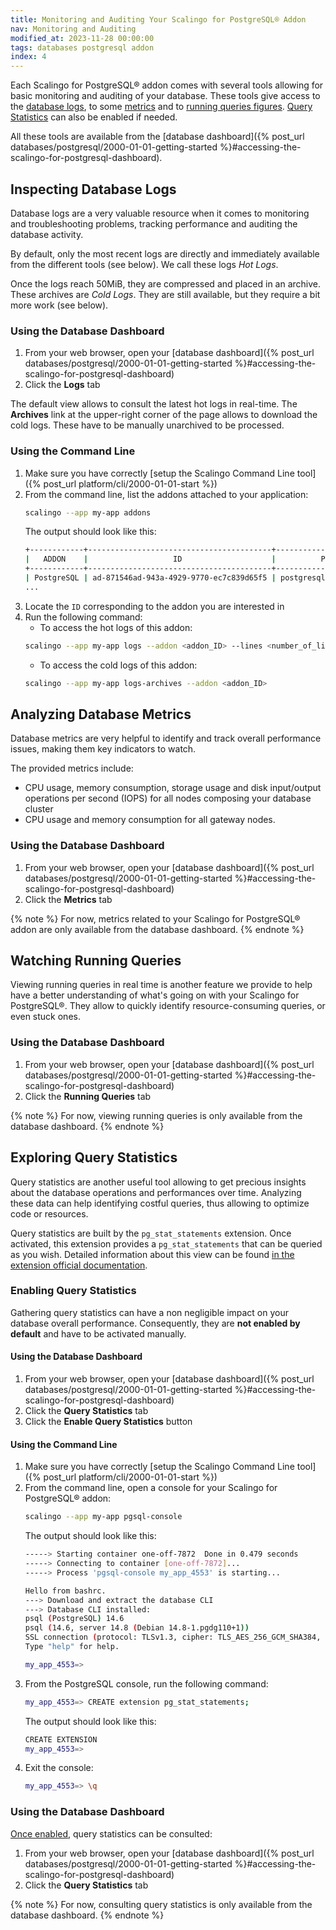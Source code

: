 ```yaml
---
title: Monitoring and Auditing Your Scalingo for PostgreSQL® Addon
nav: Monitoring and Auditing
modified_at: 2023-11-28 00:00:00
tags: databases postgresql addon
index: 4
---
```



Each Scalingo for PostgreSQL® addon comes with several tools allowing for basic
monitoring and auditing of your database. These tools give access to the
[database logs](#inspecting-database-logs), to some [metrics](#analyzing-database-metrics)
and to [running queries figures](#watching-running-queries). [Query Statistics](#exploring-query-statistics)
can also be enabled if needed.

All these tools are available from the [database dashboard]({% post_url databases/postgresql/2000-01-01-getting-started %}#accessing-the-scalingo-for-postgresql-dashboard).


## Inspecting Database Logs

Database logs are a very valuable resource when it comes to monitoring and
troubleshooting problems, tracking performance and auditing the database
activity.

By default, only the most recent logs are directly and immediately available
from the different tools (see below). We call these logs *Hot Logs*.

Once the logs reach 50MiB, they are compressed and placed in an archive. These
archives are *Cold Logs*. They are still available, but they require a bit more
work (see below).

### Using the Database Dashboard

1. From your web browser, open your [database dashboard]({% post_url databases/postgresql/2000-01-01-getting-started %}#accessing-the-scalingo-for-postgresql-dashboard)
2. Click the **Logs** tab

The default view allows to consult the latest hot logs in real-time. The
**Archives** link at the upper-right corner of the page allows to download the
cold logs. These have to be manually unarchived to be processed.

### Using the Command Line

1. Make sure you have correctly [setup the Scalingo Command Line tool]({% post_url platform/cli/2000-01-01-start %})
2. From the command line, list the addons attached to your application:
   ```bash
   scalingo --app my-app addons
   ```
   The output should look like this:
   ```bash
   +------------+-----------------------------------------+------------------------+---------+
   |   ADDON    |                   ID                    |          PLAN          | STATUS  |
   +------------+-----------------------------------------+------------------------+---------+
   | PostgreSQL | ad-871546ad-943a-4929-9770-ec7c839d65f5 | postgresql-starter-512 | running |
   ...
   ```
3. Locate the `ID` corresponding to the addon you are interested in
4. Run the following command:
   - To access the hot logs of this addon:
   ```bash
   scalingo --app my-app logs --addon <addon_ID> --lines <number_of_lines>
   ```
   - To access the cold logs of this addon:
   ```bash
   scalingo --app my-app logs-archives --addon <addon_ID>
   ```


## Analyzing Database Metrics

Database metrics are very helpful to identify and track overall performance
issues, making them key indicators to watch.

The provided metrics include:
- CPU usage, memory consumption, storage usage and disk input/output operations
  per second (IOPS) for all nodes composing your database cluster
- CPU usage and memory consumption for all gateway nodes.

### Using the Database Dashboard

1. From your web browser, open your [database dashboard]({% post_url databases/postgresql/2000-01-01-getting-started %}#accessing-the-scalingo-for-postgresql-dashboard)
2. Click the **Metrics** tab

{% note %}
For now, metrics related to your Scalingo for PostgreSQL® addon are only
available from the database dashboard.
{% endnote %}


## Watching Running Queries

Viewing running queries in real time is another feature we provide to help
have a better understanding of what's going on with your Scalingo for
PostgreSQL®. They allow to quickly identify resource-consuming queries, or even
stuck ones.

### Using the Database Dashboard

1. From your web browser, open your [database dashboard]({% post_url databases/postgresql/2000-01-01-getting-started %}#accessing-the-scalingo-for-postgresql-dashboard)
2. Click the **Running Queries** tab

{% note %}
For now, viewing running queries is only available from the database dashboard.
{% endnote %}


## Exploring Query Statistics

Query statistics are another useful tool allowing to get precious insights
about the database operations and performances over time. Analyzing these data
can help identifying costful queries, thus allowing to optimize code or
resources.

Query statistics are built by the `pg_stat_statements` extension. Once
activated, this extension provides a `pg_stat_statements` that can be queried
as you wish. Detailed information about this view can be found [in the
extension official documentation](https://www.postgresql.org/docs/current/pgstatstatements.html).

### Enabling Query Statistics

Gathering query statistics can have a non negligible impact on your database
overall performance. Consequently, they are **not enabled by default** and have
to be activated manually.

#### Using the Database Dashboard

1. From your web browser, open your [database dashboard]({% post_url databases/postgresql/2000-01-01-getting-started %}#accessing-the-scalingo-for-postgresql-dashboard)
2. Click the **Query Statistics** tab
3. Click the **Enable Query Statistics** button

#### Using the Command Line

1. Make sure you have correctly [setup the Scalingo Command Line tool]({% post_url platform/cli/2000-01-01-start %})
2. From the command line, open a console for your Scalingo for PostgreSQL® 
   addon:
   ```bash
   scalingo --app my-app pgsql-console
   ```
   The output should look like this:
   ```bash
   -----> Starting container one-off-7872  Done in 0.479 seconds
   -----> Connecting to container [one-off-7872]...  
   -----> Process 'pgsql-console my_app_4553' is starting...  

   Hello from bashrc.
   ---> Download and extract the database CLI
   ---> Database CLI installed:
   psql (PostgreSQL) 14.6
   psql (14.6, server 14.8 (Debian 14.8-1.pgdg110+1))
   SSL connection (protocol: TLSv1.3, cipher: TLS_AES_256_GCM_SHA384, bits: 256, compression: off)
   Type "help" for help.

   my_app_4553=>
   ```
3. From the PostgreSQL console, run the following command:
   ```bash
   my_app_4553=> CREATE extension pg_stat_statements;
   ```
   The output should look like this:
   ```bash
   CREATE EXTENSION
   my_app_4553=>
   ```
4. Exit the console:
   ```bash
   my_app_4553=> \q
   ```

### Using the Database Dashboard

[Once enabled](#enabling-query-statistics), query statistics can be consulted:

1. From your web browser, open your [database dashboard]({% post_url databases/postgresql/2000-01-01-getting-started %}#accessing-the-scalingo-for-postgresql-dashboard)
2. Click the **Query Statistics** tab

{% note %}
For now, consulting query statistics is only available from the database
dashboard.
{% endnote %}
